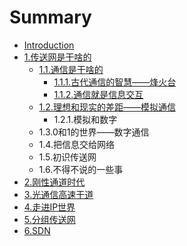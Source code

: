 # Summary

* [Introduction](README.md)
* [1.传送网是干啥的](1..md)
  * [1.1.通信是干啥的](1./1.1..md)
    * [1.1.1.古代通信的智慧——烽火台](1./1.1./1.1.1..md)
    * [1.1.2.通信就是信息交互](1./1.1./1.1.2..md)
  * [1.2.理想和现实的差距——模拟通信](1./1.2..md)
    * 1.2.1.模拟和数字
  * 1.3.0和1的世界——数字通信
  * 1.4.把信息交给网络
  * 1.5.初识传送网
  * 1.6.不得不说的一些事
* [2.刚性通道时代](2..md)
* [3.光通信高速干道](3..md)
* [4.走进IP世界](4.ip.md)
* [5.分组传送网](5..md)
* [6.SDN](6.sdn.md)

